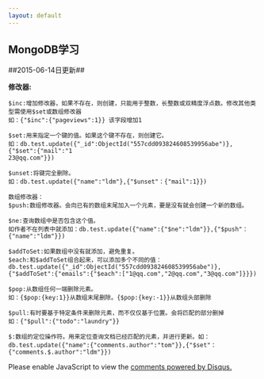```yaml
---
layout: default
---
```


## MongoDB学习 ##

##2015-06-14日更新##
	
**修改器:**

	$inc:增加修改器，如果不存在，则创建，只能用于整数，长整数或双精度浮点数。修改其他类型需使用$set或数组修改器
	如：{"$inc":{"pageviews":1}} 该字段增加1

	$set:用来指定一个键的值。如果这个键不存在，则创建它。
	如：db.test.update({"_id":ObjectId("557cdd093824608539956abe")},{"$set":{"mail":"1
    23@qq.com"}})

	$unset:将键完全删除。
	如：db.test.update({"name":"ldm"},{"$unset"：{"mail":1}})

	数组修改器：
	$push:数组修改器。会向已有的数组末尾加入一个元素，要是没有就会创建一个新的数组。
	
	$ne:查询数组中是否包含这个值。
	如作者不在列表中就添加：db.test.update({"name":{"$ne":"ldm"}},{"$push"：{"name":"ldm"}})
	
	$addToSet:如果数组中没有就添加，避免重复。
	$each:和$addToSet组合起来，可以添加多个不同的值：
	db.test.update({"_id":ObjectId("557cdd093824608539956abe")},{"$addToSet":{"emails":{"$each":["1@qq.com","2@qq.com","3@qq.com"]}}})

	$pop:从数组任何一端删除元素。
	如：{$pop:{key:1}}从数组末尾删除。{$pop:{key:-1}}从数组头部删除

	$pull:有时要基于特定条件来删除元素，而不仅仅基于位置。会将匹配的部分删掉
	如：{"$pull":{"todo":"laundry"}}

	$:数组的定位操作符。用来定位查询文档已经匹配的元素，并进行更新。如：db.test.update({"name":{"comments.author":"tom"}},{"$set"：{"comments.$.author":"ldm"}})
	













<div id="disqus_thread"></div>
<script type="text/javascript">
    /* * * CONFIGURATION VARIABLES * * */
    var disqus_shortname = 'liudaimingsworld';
    
    /* * * DON'T EDIT BELOW THIS LINE * * */
    (function () {
        var s = document.createElement('script'); s.async = true;
        s.type = 'text/javascript';
        s.src = '//' + disqus_shortname + '.disqus.com/count.js';
        (document.getElementsByTagName('HEAD')[0] || document.getElementsByTagName('BODY')[0]).appendChild(s);
    }());
</script>
<script type="text/javascript">
    /* * * CONFIGURATION VARIABLES * * */
    var disqus_shortname = 'liudaimingsworld';
    
    /* * * DON'T EDIT BELOW THIS LINE * * */
    (function() {
        var dsq = document.createElement('script'); dsq.type = 'text/javascript'; dsq.async = true;
        dsq.src = '//' + disqus_shortname + '.disqus.com/embed.js';
        (document.getElementsByTagName('head')[0] || document.getElementsByTagName('body')[0]).appendChild(dsq);
    })();
</script>
<noscript>Please enable JavaScript to view the <a href="https://disqus.com/?ref_noscript" rel="nofollow">comments powered by Disqus.</a></noscript>

